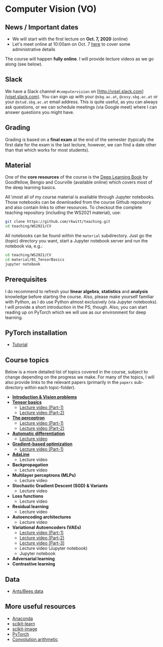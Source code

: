 # Computer Vision (VO)

## News / Important dates

- We will start with the first lecture on **Oct. 7, 2020** (online)
- Let's meet online at 10:00am on Oct. 7 [here](https://meet.google.com/dmx-eqme-jqa) to cover some administrative details

The course will happen **fully online**. I will provide lecture videos as we go along (see below). 

## Slack

We have a Slack channel `#computervision` on [http://visel.slack.com](visel.slack.com). You can sign up with your `@sbg.ac.at`, `@cosy.sbg.ac.at` or your `@stud.sbg.ac.at` email address. This is quite useful, as you can always ask questions, or we can schedule meetings (via Google meet) where I can answer questions you might have.

## Grading

Grading is based on a **final exam** at the end of the semester (typically the first date for the exam is the last lecture, however, we can find a date other than that which works for most students).

## Material

One of the **core resources** of the course is the [Deep Learning Book](http://www.deeplearningbook.org/) by Goodfellow, Bengio and
Courville (available online) which covers most of the deep learning basics.

All \most all of my course material is available through Jupyter notebooks. Those notebooks can be downloaded from the course Github 
repository and also contain links to other resources. To checkout the complete teaching repository (including the WS2021 material), use:

```bash
git clone https://github.com/rkwitt/teaching.git
cd teaching/WS2021/CV
```

All notebooks can be found within the `material` subdirectory. Just go the (topic) directory you want, start 
a Jupyter notebook server and run the notebook via, e.g.:

```bash
cd teaching/WS2021/CV
cd material/01_TensorBasics
jupyter notebook
```

## Prerequisites

I do recommend to refresh your **linear algebra**, **statistics** and
**analysis** knowledge before starting the course. Also, please make yourself
familiar with Python, as I do use Python almost exclusively (via Jupyter notebooks).
I will provide a short introduction in the PS, though. Also, you can start
reading up on PyTorch which we will use as our environment for deep learning.

## PyTorch installation

- [Tutorial](https://drive.google.com/file/d/1W4A1H7CqDgDbVh_1uiWRyVJhYyntjzn4/view?usp=sharing)

## Course topics

Below is a more detailed list of topics covered in the course, subject to change depending
on the progress we make. For many of the topics, I will also provide links to the relevant
papers (primarily in the `papers` sub-directory within each topic-folder).

- [**Introduction & Vision problems**](../material/IntroSlides.pdf)
- [**Tensor basics**](../material/01_TensorBasics)
  - [Lecture video (Part-1)](https://drive.google.com/file/d/1WJ4O-CxwjCVBG90URcWhUW2No4onNCQ4/view?usp=sharing)
  - [Lecture video (Part-2)](https://drive.google.com/file/d/1kNYWZoED0EZP9idpF9BKt20De-haSLiB/view?usp=sharing)
- [**The perceptron**](../material/03_Perceptron)
  - [Lecture video (Part-1)](https://drive.google.com/file/d/1GYIHBW08pPCQ85yS63p-Bx08tW_7jjVx/view?usp=sharing)
  - [Lecture video (Part-2)](https://drive.google.com/file/d/1ocZ0GGMZai0sOUL0VAp1c2fmCkkAq5Mk/view?usp=sharing)
- [**Automatic differentiation**](https://github.com/rkwitt/teaching/tree/master/WS2021/CV/material/06_AutoGrad)
  - [Lecture video](https://drive.google.com/file/d/1HK097JUSTYC6rSPR2U-DuulnqoGS0Pth/view?usp=sharing)
- [**Gradient-based optimization**](https://github.com/rkwitt/teaching/tree/master/WS2021/CV/material/07_GradientBasedOptimization)
  - [Lecture video (Part-1)](https://drive.google.com/file/d/1oRkuf9aymP8CdEYrKssVoKbTcoKZwcoB/view?usp=sharing)
- [**AdaLine**](https://github.com/rkwitt/teaching/tree/master/WS2021/CV/material/04-AdaLine)
  - Lecture video
- **Backpropagation**
  - Lecture video
- **Multilayer perceptrons (MLPs)**
  - Lecture video
- **Stochastic Gradient Descent (SGD) & Variants**
  - Lecture video
- **Loss functions**
  - Lecture video
- **Residual learning**
  - Lecture video
- **Autoencoding architectures**
  - Lecture video
- **Variational Autoencoders (VAEs)**
  - [Lecture video (Part-1)](https://drive.google.com/file/d/1tEMQXbndM1neWjHLexwCXpq4I0InptjZ/view?usp=sharing)
  - [Lecture video (Part-2)](https://drive.google.com/file/d/1LHaP0ENgHy4H4S8yG6svafQDBul5FDXN/view?usp=sharing)
  - [Lecture video (Part-3)](https://drive.google.com/file/d/1AXoum7JNvSWpGfk1qZ97U_fPWHL4BxHj/view?usp=sharing)
  - Lecture video (Jupyter notebook)
  - Jupyter notebook
- **Adversarial learning**
- **Contrastive learning**

## Data

- [Ants/Bees data](https://drive.google.com/open?id=1izFo-gdrxvDy1klIlu-_RZn3JNTaeogg)

## More useful resources

- [Anaconda](https://www.anaconda.com/distribution/)
- [scikit-learn](http://scikit-learn.org/stable/)
- [scikit-image](http://scikit-image.org/)
- [PyTorch](http://pytorch.org/)
- [Convolution arithmetic](https://github.com/vdumoulin/conv_arithmetic)
